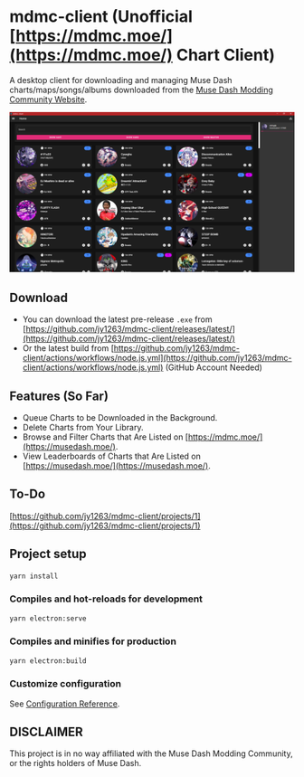 # mdmc-client (Unofficial [https://mdmc.moe/](https://mdmc.moe/) Chart Client)
A desktop client for downloading and managing Muse Dash charts/maps/songs/albums downloaded from the [Muse Dash Modding Community Website](https://mdmc.moe/).

![screenshot](./docs/screenshot.png)

## Download
- You can download the latest pre-release `.exe` from [https://github.com/jy1263/mdmc-client/releases/latest/](https://github.com/jy1263/mdmc-client/releases/latest/)
- Or the latest build from [https://github.com/jy1263/mdmc-client/actions/workflows/node.js.yml](https://github.com/jy1263/mdmc-client/actions/workflows/node.js.yml) (GitHub Account Needed)

## Features (So Far)
- Queue Charts to be Downloaded in the Background.
- Delete Charts from Your Library.
- Browse and Filter Charts that Are Listed on [https://mdmc.moe/](https://musedash.moe/).
- View Leaderboards of Charts that Are Listed on [https://musedash.moe/](https://musedash.moe/).

## To-Do
[https://github.com/jy1263/mdmc-client/projects/1](https://github.com/jy1263/mdmc-client/projects/1)

## Project setup
```
yarn install
```

### Compiles and hot-reloads for development
```
yarn electron:serve
```

### Compiles and minifies for production
```
yarn electron:build
```

### Customize configuration
See [Configuration Reference](https://cli.vuejs.org/config/).

## DISCLAIMER
This project is in no way affiliated with the Muse Dash Modding Community, or the rights holders of Muse Dash.
